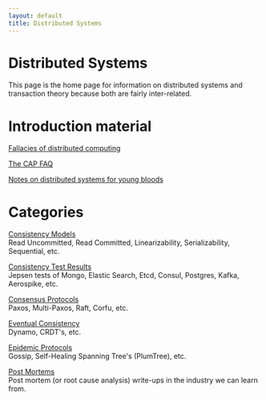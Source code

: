 ```yaml
---
layout: default
title: Distributed Systems
---
```


# Distributed Systems

This page is the home page for information on distributed systems and transaction theory because both are fairly inter-related.

# Introduction material
[Fallacies of distributed computing](http://en.wikipedia.org/wiki/Fallacies_of_distributed_computing)

[The CAP FAQ](http://henryr.github.io/cap-faq/)

[Notes on distributed systems for young bloods](http://www.somethingsimilar.com/2013/01/14/notes-on-distributed-systems-for-young-bloods/)

# Categories
[Consistency Models](consistency-models.html)    
Read Uncommitted, Read Committed, Linearizability, Serializability, Sequential, etc.

[Consistency Test Results](consistency-test-results.html)    
Jepsen tests of Mongo, Elastic Search, Etcd, Consul, Postgres, Kafka, Aerospike, etc.

[Consensus Protocols](consensus-protocols.html)    
Paxos, Multi-Paxos, Raft, Corfu, etc.

[Eventual Consistency](eventual-consistency.html)    
Dynamo, CRDT's, etc.

[Epidemic Protocols](epidemic-protocols.html)    
Gossip, Self-Healing Spanning Tree's (PlumTree), etc.

[Post Mortems](post-mortems.html)    
Post mortem (or root cause analysis) write-ups in the industry we can learn from.